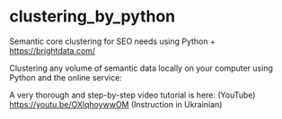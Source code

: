# clustering_by_python
Semantic core clustering for SEO needs using Python + https://brightdata.com/

Clustering any volume of semantic data locally on your computer using Python and the online service: 

A very thorough and step-by-step video tutorial is here: (YouTube)
https://youtu.be/OXlqhoywwOM (Instruction in Ukrainian)
